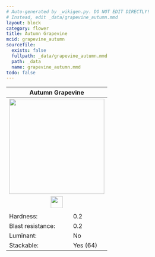 ```yaml
---
# Auto-generated by _wikigen.py. DO NOT EDIT DIRECTLY!
# Instead, edit _data/grapevine_autumn.mmd
layout: block
category: flower
title: Autumn Grapevine
mcid: grapevine_autumn
sourcefile:
  exists: false
  fullpath: _data/grapevine_autumn.mmd
  path: _data
  name: grapevine_autumn.mmd
todo: false
---
```


<table class="block-info"><thead><tr>
<th colspan=2>Autumn Grapevine</th>
</tr></thead><tbody>
<tr><td colspan=2 class="cell-image-big" style="text-align:center"><img onerror="this.src={{ "/img/missing_lg.png" | relative_url | jsonify | escape }}" src="/allotment/img/textures/allotment/grapevine_autumn.png" width="256" height="256" alt="" class="preview-icon"></td></tr>
<tr><td colspan=2 class="cell-image-small" style="text-align:center"><img onerror="this.src={{ "/img/missing.png" | relative_url | jsonify | escape }}" src="/allotment/img/inventory_textures/allotment/grapevine_autumn.png" width="32" height="32" alt="" class="inventory-icon"></td></tr>
<tr><td colspan=2 style="text-align:center"><span class="tool-info tool-none tool-level-0" title="Does not require or break faster with any tool"></span></td></tr>
<tr><td>Hardness:</td><td>0.2</td></tr>
<tr><td>Blast resistance:</td><td>0.2</td></tr>
<tr><td>Luminant:</td><td>No</td></tr>
<tr><td>Stackable:</td><td>Yes (64)</td></tr>
</tbody></table>

